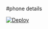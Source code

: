 #phone details


[![Deploy](https://www.herokucdn.com/deploy/button.svg)](https://heroku.com/deploy?template=https://github.com/codex-ML/phone_details)
